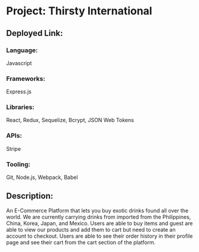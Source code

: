 # Project: Thirsty International
## Deployed Link:

### Language:
Javascript
### Frameworks:
Express.js
### Libraries:
React, Redux, Sequelize, Bcrypt, JSON Web Tokens
### APIs:
Stripe
### Tooling:
Git, Node.js, Webpack, Babel

## Description:
An E-Commerce Platform that lets you buy exotic drinks found all over the world.
We are currently carrying drinks from imported from the Philippines, China, Korea, Japan, and Mexico.
Users are able to buy items and guest are able to view our products and add them to cart but need to create an account to checkout.
Users are able to see their order history in their profile page and see their cart from the cart section of the platform.
